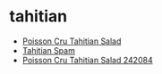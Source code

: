 # tahitian

 * [Poisson Cru Tahitian Salad](../../index/p/poisson-cru-tahitian-salad-242084.json)
 * [Tahitian Spam](../../index/t/tahitian-spam.json)
 * [Poisson Cru Tahitian Salad 242084](../../index/p/poisson-cru-tahitian-salad-242084.json)
